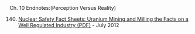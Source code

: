 <div class="chap-title">Ch. 10 Endnotes:(Perception Versus Reality)</div>

<div class="my-endnotes">
<ol start="140">
<a name="ch10-140"></a>
<li><a href="http://www.nuclearsafety.gc.ca/eng/pdfs/Fact_Sheets/Uranium-Mining-and-Milling-The-Facts-on-a-Well-Regulated-Industry-July-2012-eng.pdf">Nuclear Safety Fact Sheets: Uranium Mining and Milling the Facts on a Well Regulated Industry (PDF)</a>  - July 2012</li></ol>
</div>

